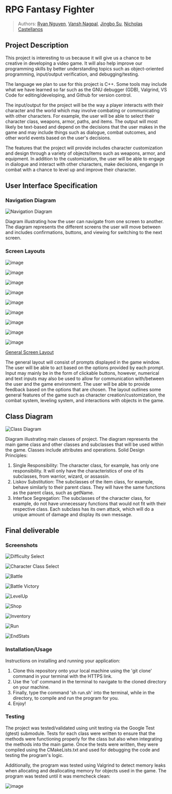 # RPG Fantasy Fighter

 > Authors: [Ryan Nguyen](https://github.com/ryanxnguy), [Vansh Nagpal](https://github.com/vngpl), [Jingbo Su](https://github.com/sujingbo0217), [Nicholas Castellanos](https://github.com/Hugzaregood)

## Project Description
This project is interesting to us because it will give us a chance to be creative in developing a video game. It will also help improve our programming skills by better understanding topics such as object-oriented programming, input/output verification, and debugging/testing.

The language we plan to use for this project is C++. Some tools may include what we have learned so far such as the GNU debugger (GDB), Valgrind, VS Code for editing/developing, and Github for version control.

The input/output for the project will be the way a player interacts with their character and the world which may involve combating or communicating with other characters. For example, the user will be able to select their character class, weapons, armor, paths, and items. The output will most likely be text-based and depend on the decisions that the user makes in the game and may include things such as dialogue, combat outcomes, and other world events based on the user's decisions.

The features that the project will provide includes character customization and design through a variety of objects/items such as weapons, armor, and equipment. In addition to the customization, the user will be able to engage in dialogue and interact with other characters, make decisions, engange in combat with a chance to level up and improve their character.

## User Interface Specification

### Navigation Diagram
![Navigation Diagram](https://github.com/cs100/final-project-ryan-nicholas-jingbo-vansh/blob/main/NavigationDiagram.png)

Diagram illustrating how the user can navigate from one screen to another. The diagram represents the different screens the user will move between and includes confirmations, buttons, and viewing for switching to the next screen.

### Screen Layouts

![image](https://github.com/cs100/final-project-ryan-nicholas-jingbo-vansh/assets/127288174/a5acbbd7-70c7-4005-8ab0-592412bc8dad)

![image](https://github.com/cs100/final-project-ryan-nicholas-jingbo-vansh/assets/127288174/2b8f03ce-e6f2-4224-be25-76cbd9713a13)

![image](https://github.com/cs100/final-project-ryan-nicholas-jingbo-vansh/assets/127288174/9e58ef1c-1ebe-4e69-abf8-31752cdf8d1a)

![image](https://github.com/cs100/final-project-ryan-nicholas-jingbo-vansh/assets/127288174/603494f2-abcb-4b0c-9108-e518bb10da11)

![image](https://github.com/cs100/final-project-ryan-nicholas-jingbo-vansh/assets/127288174/85bd858c-2c0d-433c-b6d8-125a02472c6d)

![image](https://github.com/cs100/final-project-ryan-nicholas-jingbo-vansh/assets/127288174/bf394d5c-2ed3-4d6c-8e69-0b824df3099c)

![image](https://github.com/cs100/final-project-ryan-nicholas-jingbo-vansh/assets/127288174/e83672ff-d13c-44a3-8ad7-11bc4a5a38d2)

![image](https://github.com/cs100/final-project-ryan-nicholas-jingbo-vansh/assets/127288174/940d5e60-6c15-496c-8cf5-502d2b721fd5)

![image](https://github.com/cs100/final-project-ryan-nicholas-jingbo-vansh/assets/127288174/fdc3aa03-bb9c-4a16-91db-e2d8a22ed8f3)

[General Screen Layout](https://docs.google.com/presentation/d/1J9MkQOFKmCZuKEjlQRDTo65_aweelnR4qWAHOjOCGjk/edit#slide=id.p)

The general layout will consist of prompts displayed in the game window. The user will be able to act based on the options provided by each prompt. Input may mainly be in the form of clickable buttons, however, numerical and text inputs may also be used to allow for communication with/between the user and the game environment. The user will be able to provide feedback based on the options that are chosen. The layout outlines some general features of the game such as character creation/customization, the combat system, leveling system, and interactions with objects in the game.

## Class Diagram
![Class Diagram](https://github.com/cs100/final-project-ryan-nicholas-jingbo-vansh/blob/main/ClassDiagram.png)

Diagram illustrating main classes of project. The diagram represents the main game class and other classes and subclasses that will be used within the game. Classes include attributes and operations. 
Solid Design Principles:
1. Single Responsibility: The character class, for example, has only one responsibility. It will only have the characteristics of one of its subclasses, from warrior, wizard, or assassin.
2. Liskov Substitution: The subclasses of the item class, for example, behave similarly to their parent class. They will have the same functions as the parent class, such as getName.
3. Interface Segregation: The subclasses of the character class, for example, do not have unnecessary functions that would not fit with their respective class. Each subclass has its own attack, which will do a unique amount of damage and display its own message. 

## Final deliverable

### Screenshots
![Difficulty Select](https://github.com/cs100/final-project-ryan-nicholas-jingbo-vansh/blob/main/Difficulty.png)

![Character Class Select](https://github.com/cs100/final-project-ryan-nicholas-jingbo-vansh/blob/main/Character.png)

![Battle](https://github.com/cs100/final-project-ryan-nicholas-jingbo-vansh/blob/main/Battle.png)

![Battle Victory](https://github.com/cs100/final-project-ryan-nicholas-jingbo-vansh/blob/main/BattleVictory.png)

![LevelUp](https://github.com/cs100/final-project-ryan-nicholas-jingbo-vansh/blob/main/LevelUp.png)

![Shop](https://github.com/cs100/final-project-ryan-nicholas-jingbo-vansh/blob/main/Shop.png)

![Inventory](https://github.com/cs100/final-project-ryan-nicholas-jingbo-vansh/blob/main/Inventory.png)

![Run](https://github.com/cs100/final-project-ryan-nicholas-jingbo-vansh/blob/main/Run.png)

![EndStats](https://github.com/cs100/final-project-ryan-nicholas-jingbo-vansh/blob/main/EndStats.png)

### Installation/Usage
Instructions on installing and running your application: 

1. Clone this repository onto your local machine using the 'git clone' command in your terminal with the HTTPS link.
2. Use the 'cd' command in the terminal to navigate to the cloned directory on your machine.
3. Finally, type the command 'sh run.sh' into the terminal, while in the directory, to compile and run the program for you.
4. Enjoy! 

### Testing
The project was tested/validated using unit testing via the Google Test (gtest) submodule. Tests for each class were written to ensure that the methods were functioning properly for the class but also when integrating the methods into the main game. Once the tests were written, they were compiled using the CMakeLists.txt and used for debugging the code and testing the program's logic.

Additionally, the program was tested using Valgrind to detect memory leaks when allocating and deallocating memory for objects used in the game. The program was tested until it was memcheck clean:

![image](https://github.com/cs100/final-project-ryan-nicholas-jingbo-vansh/assets/127288174/fec6a9da-5b4e-45a3-b3ca-16cf7db5d46e)


